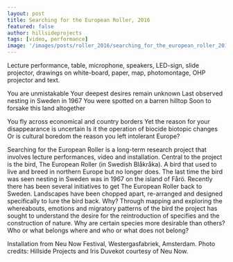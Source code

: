 ```yaml
---
layout: post
title: Searching for the European Roller, 2016
featured: false
author: hillsideprojects
tags: [video, performance]
image: '/images/posts/roller_2016/searching_for_the_european_roller_2016_01.jpg'
---
```


Lecture performance, table, microphone, speakers, LED-sign, slide projector, drawings on white-board, paper, map, photomontage, OHP projector and text.


You are unmistakable
Your deepest desires remain unknown
Last observed nesting in Sweden in 1967
You were spotted on a barren hilltop
Soon to forsake this land altogether

You fly across economical and country borders
Yet the reason for your disappearance is uncertain
Is it the operation of biocide biotopic changes
Or is cultural boredom the reason you left intolerant Europe?

Searching for the European Roller is a long-term research project that involves lecture performances, video and installation. Central to the project is the bird, The European Roller (in Swedish Blåkråka). A bird that used to live and breed in northern Europe but no longer does. The last time the bird was seen nesting in Sweden was in 1967 on the island of Fårö. Recently there has been several initiatives to get The European Roller back to Sweden. Landscapes have been chopped apart, re-arranged and designed specifically to lure the bird back. Why? Through mapping and exploring the whereabouts, emotions and migratory patterns of the bird the project has sought to understand the desire for the reintroduction of specifies and the construction of nature. Why are certain species more desirable than others? Who or what belongs where and who or what does not belong?


Installation from Neu Now Festival, Westergasfabriek, Amsterdam.
Photo credits: Hillside Projects and Iris Duvekot courtesy of Neu Now.
